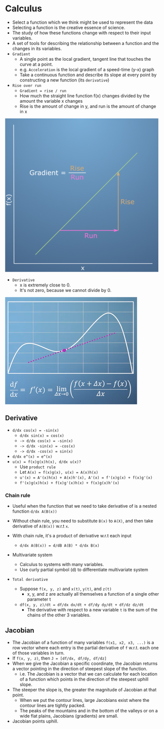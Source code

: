 # Calculus

- Select a function which we think might be used to represent the data
- Selecting a function is the creative essence of science.
- The study of how these functions change with respect to their input variables.
- A set of tools for describing the relationship between a function and the changes in its variables.
- `Gradient`
  - A single point as the local gradient, tangent line that touches the curve at a point.
  - e.g. `Acceleration` is the local gradient of a speed-time (y-x) graph
  - Take a continuous function and describe its slope at every point by constructing a new function (its `derivative`)
- `Rise over run`
  - `Gradient = rise / run`
  - How much the straight line function f(x) changes divided by the amount the variable x changes
  - Rise is the amount of change in y, and run is the amount of change in x

![Rise over run](https://github.com/yukikitayama/machine-learning/blob/master/image/rise_over_run.png)

- `Derivative`
  - x is extremely close to 0.
  - It's not zero, because we cannot divide by 0.

![Derivative](https://github.com/yukikitayama/machine-learning/blob/master/image/derivative.png)

## Derivative

- `d/dx cos(x) = -sin(x)`
  - `d/dx sin(x) = cos(x)`
  - `-> d/dx cos(x) = -sin(x)`
  - `-> d/dx -sin(x) = -cos(x)`
  - `-> d/dx -cos(x) = sin(x)`
- `d/dx e^(x) = e^(x)`
- `u(x) = f(x)g(x)h(x), d/dx u(x)?`
  - Use `product rule`
  - Let `A(x) = f(x)g(x), u(x) = A(x)h(x)`
  - `u'(x) = A'(x)h(x) + A(x)h'(x), A'(x) = f'(x)g(x) + f(x)g'(x)`
  - `f'(x)g(x)h(x) + f(x)g'(x)h(x) + f(x)g(x)h'(x)`

### Chain rule

- Useful when the function that we need to take derivative of is a nested function `d/dx A(B(x))`
- Without chain rule, you need to substitute `B(x)` to `A(X)`, and then take derivative of `A(B(x))` w.r.t `x`.
- With chain rule, it's a product of derivative w.r.t each input
  - `d/dx A(B(x)) = d/dB A(B) * d/dx B(x)`

- Multivariate system
  - Calculus to systems with many variables.
  - Use curly partial symbol (d) to differentiate multivariate system
- `Total derivative`
  - Suppose `f(x, y, z)` and `x(t)`, `y(t)`, and `z(t)`
    - x, y, and z are actually all themselves a function of a single other parameter t
  - `df(x, y, z)/dt = df/dx dx/dt + df/dy dy/dt + df/dz dz/dt`
    - The derivative with respect to a new variable `t` is the sum of the chains of the other 3 variables.

## Jacobian

- The Jacobian of a function of many variables `f(x1, x2, x3, ...)` is a row vector where each entry is the partial 
  derivative of `f` w.r.t. each one of those variables in turn.
- If `f(x, y, z)`, then `J = [df/dx, df/dy, df/dz]`
- When we give the Jacobian a specific coordinate, the Jacobian returns a vector pointing in the direction of steepest
  slope of the function.
  - i.e. The Jacobian is a vector that we can calculate for each location of a function which points in the direction of
    the steepest uphill slope.
- The steeper the slope is, the greater the magnitude of Jacobian at that point.
  - When we put the contour lines, large Jacobians exist where the contour lines are tightly packed.
  - The peaks of the mountains and in the bottom of the valleys or on a wide flat plains, Jacobians (gradients) are 
    small.
- Jacobian points uphill.
